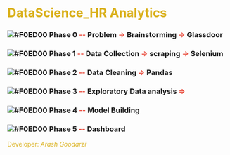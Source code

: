 # <span style="color:#DAB11D">DataScience_HR Analytics</span>

### ![#F0ED00](https://via.placeholder.com/15/fDAB11D/000000?text=+) Phase 0 <span style="color:#E94B3CFF">--</span> Problem   <span style="color:#E94B3CFF">=></span>   Brainstorming   <span style="color:#E94B3CFF">=></span>   Glassdoor
### ![#F0ED00](https://via.placeholder.com/15/fDAB11D/000000?text=+) Phase 1 <span style="color:#E94B3CFF">--</span> Data Collection    <span style="color:#E94B3CFF">=></span>  scraping  <span style="color:#E94B3CFF">=></span>   Selenium</span>
### ![#F0ED00](https://via.placeholder.com/15/fDAB11D/000000?text=+) Phase 2 <span style="color:#E94B3CFF">--</span> Data Cleaning        <span style="color:#E94B3CFF">=></span>      Pandas   
### ![#F0ED00](https://via.placeholder.com/15/fDAB11D/000000?text=+) Phase 3 <span style="color:#E94B3CFF">--</span> Exploratory Data analysis <span style="color:#E94B3CFF">=></span>
### ![#F0ED00](https://via.placeholder.com/15/fDAB11D/000000?text=+) Phase 4 <span style="color:#E94B3CFF">--</span> Model Building</span>
### ![#F0ED00](https://via.placeholder.com/15/fDAB11D/000000?text=+) Phase 5 <span style="color:#E94B3CFF">--</span> Dashboard</span>

<span style="color:#DAB11D">Developer: *Arash Goodarzi*  </span>

